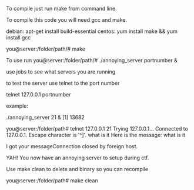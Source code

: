 To compile just run make from command line.

To compile this code you will need gcc and make.

debian: apt-get install build-essential
centos: yum install make && yum install gcc


you@server:/folder/path/# make

To use run
you@server:/folder/path/# ./annoying_server portnumber &

use jobs to see what servers you are running

to test the server use telnet to the port number

telnet 127.0.0.1 portnumber

example: 

./annoying_server 21 &
[1] 13682

you@server:/folder/path# telnet 127.0.0.1 21
Trying 127.0.0.1...
Connected to 127.0.0.1.
Escape character is '^]'.
what is it
Here is the message: what is it

I got your messageConnection closed by foreign host.

YAH! You now have an annoying server to setup during ctf.

Use make clean to delete and binary so you can recompile

you@server:/folder/path# make clean


